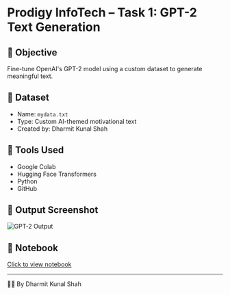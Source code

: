 # Prodigy InfoTech – Task 1: GPT-2 Text Generation

## 🎯 Objective
Fine-tune OpenAI's GPT-2 model using a custom dataset to generate meaningful text.

## 📁 Dataset
- Name: `mydata.txt`
- Type: Custom AI-themed motivational text
- Created by: Dharmit Kunal Shah

## 🧠 Tools Used
- Google Colab
- Hugging Face Transformers
- Python
- GitHub

## 🧪 Output Screenshot
![GPT-2 Output](screenshots/Screenshot_44.png)

## 📓 Notebook
[Click to view notebook](notebooks/GPT2_Task1_Dharmit.ipynb)

---

👨‍💻 By Dharmit Kunal Shah
